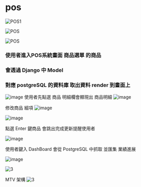 <h1>pos</h1>

![POS1](https://github.com/nickyoung3300/pos/assets/95325064/0342d589-67de-417a-b782-e2992e6448e8)


![POS](https://github.com/nickyoung3300/pos/assets/95325064/01b78007-2232-463b-9ac0-5c9782ace895)

![POS](https://github.com/nickyoung3300/pos/assets/95325064/0ba71d45-9985-4eb4-98a1-c8093cecd127)












<h3>使用者進入POS系統畫面 商品選單 的商品 </h3>
<h3>會透過 Django 中 Model </h3>
<h3>對應 postgreSQL 的資料庫 取出資料 render 到畫面上</h3>


![image](https://github.com/nickyoung3300/pos/assets/95325064/8fefe903-c743-48a7-bbf7-a4fd33ceff52)
使用者先點選 商品 明細欄會顯現出 商品明細
![image](https://github.com/nickyoung3300/pos/assets/95325064/d84d2f27-aefa-4d83-b26c-65bd0283dabf)

修改商品 細項
![image](https://github.com/nickyoung3300/pos/assets/95325064/f385d47e-fb01-4b99-9871-dce3d92a8ac3)



![image](https://github.com/nickyoung3300/pos/assets/95325064/a86b4d37-f12b-4c88-a1c6-7cdf547b6b0d)

點選 Enter 鍵商品 會跳出完成更新提醒使用者

![image](https://github.com/nickyoung3300/pos/assets/95325064/a0aa7b22-5c36-42f2-87d2-5b341e7b082e)


使用者鍵入 DashBoard 會從 PostgreSQL 中抓取 並匯集 業績進展

![image](https://github.com/nickyoung3300/pos/assets/95325064/afb5cfc5-b6ac-4b90-b863-c877deb4541f)


![3](https://github.com/nickyoung3300/pos/assets/95325064/25b2f089-0ccb-459a-9394-5716b24e8be1)

MTV 架構
![3](https://github.com/nickyoung3300/pos/assets/95325064/71e32fd7-34b3-4dfb-b5df-d07f7e4c1c84)
